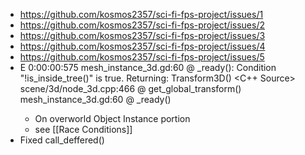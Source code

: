 - https://github.com/kosmos2357/sci-fi-fps-project/issues/1
- https://github.com/kosmos2357/sci-fi-fps-project/issues/2
- https://github.com/kosmos2357/sci-fi-fps-project/issues/3
- https://github.com/kosmos2357/sci-fi-fps-project/issues/4
- https://github.com/kosmos2357/sci-fi-fps-project/issues/5
- E 0:00:00:575   mesh_instance_3d.gd:60 @ _ready(): Condition "!is_inside_tree()" is true. Returning: Transform3D()
    <C++ Source>  scene/3d/node_3d.cpp:466 @ get_global_transform()
    <Stack Trace> mesh_instance_3d.gd:60 @ _ready()
	- On overworld Object Instance portion
	- see [[Race Conditions]]
- Fixed call_deffered()